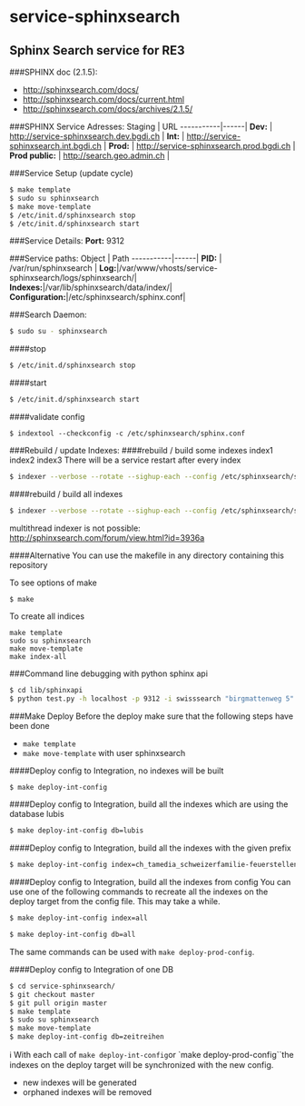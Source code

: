 service-sphinxsearch
====================

Sphinx Search service for RE3
---------------------------------------------------

###SPHINX doc (2.1.5):
- http://sphinxsearch.com/docs/
- http://sphinxsearch.com/docs/current.html
- http://sphinxsearch.com/docs/archives/2.1.5/

###SPHINX Service Adresses:
Staging    | URL
-----------|------|
**Dev:**   | http://service-sphinxsearch.dev.bgdi.ch  | 
**Int:**   | http://service-sphinxsearch.int.bgdi.ch  | 
**Prod:**  | http://service-sphinxsearch.prod.bgdi.ch  | 
**Prod public:** |  http://search.geo.admin.ch |

###Service Setup (update cycle)
```bash
$ make template
$ sudo su sphinxsearch
$ make move-template
$ /etc/init.d/sphinxsearch stop
$ /etc/init.d/sphinxsearch start
```

###Service Details:
**Port:**           9312

###Service paths:
Object    | Path
-----------|------|
**PID:**    | /var/run/sphinxsearch  | 
**Log:**|/var/www/vhosts/service-sphinxsearch/logs/sphinxsearch/|
**Indexes:**|/var/lib/sphinxsearch/data/index/|
**Configuration:**|/etc/sphinxsearch/sphinx.conf|

###Search Daemon:
```bash
$ sudo su - sphinxsearch
```

####stop
```bash
$ /etc/init.d/sphinxsearch stop
```
####start
```bash
$ /etc/init.d/sphinxsearch start
```

####validate config
```
$ indextool --checkconfig -c /etc/sphinxsearch/sphinx.conf
```
###Rebuild / update Indexes:
####rebuild / build some indexes index1 index2 index3
There will be a service restart after every index
```bash
$ indexer --verbose --rotate --sighup-each --config /etc/sphinxsearch/sphinx.conf index1 index2 index3 
```
####rebuild / build all indexes
```bash
$ indexer --verbose --rotate --sighup-each --config /etc/sphinxsearch/sphinx.conf --all
```
multithread indexer is not possible: http://sphinxsearch.com/forum/view.html?id=3936a

####Alternative
You can use the makefile in any directory containing this repository

To see options of make
```
$ make
```

To create all indices
```
make template
sudo su sphinxsearch
make move-template
make index-all
```
###Command line debugging with python sphinx api
```bash
$ cd lib/sphinxapi
$ python test.py -h localhost -p 9312 -i swisssearch "birgmattenweg 5"
```

###Make Deploy
Before the deploy make sure that the following steps have been done
* ```make template```
* ```make move-template``` with user sphinxsearch

####Deploy config to Integration, no indexes will be built
```bash
$ make deploy-int-config
```

####Deploy config to Integration, build all the indexes which are using the database lubis
```bash
$ make deploy-int-config db=lubis
```

####Deploy config to Integration, build all the indexes with the given prefix
```bash
$ make deploy-int-config index=ch_tamedia_schweizerfamilie-feuerstellen
```
####Deploy config to Integration, build all the indexes from config
You can use one of the following commands to recreate all the indexes on the deploy target from the config file. This may take a while.
```bash
$ make deploy-int-config index=all
```
```bash
$ make deploy-int-config db=all
```

The same commands can be used with ```make deploy-prod-config```.

####Deploy config to Integration of one DB
```bash
$ cd service-sphinxsearch/
$ git checkout master
$ git pull origin master
$ make template
$ sudo su sphinxsearch
$ make move-template
$ make deploy-int-config db=zeitreihen
```

:information_source:
With each call of ``make deploy-int-config``or `make deploy-prod-config``the indexes on the deploy target will be synchronized with the new config.
* new indexes will be generated
* orphaned indexes will be removed
